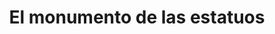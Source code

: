 ---
pid: LLP597
title: El monumento de las estatuos
location_transcription: 
zipcode: 
outside_phl: 
neighborhood: 
age: '11'
age_range: 6-13
instagram: 
image_file_name: LLP_597.jpg
proposal_transcription: El monumento de las estatuos  (monument the statues)
topic: Art,Unity
topic_summary: 0, 0
type: Sculpture Statue
keywords_other: 
credit: Nayelis
image_labels: 
twitter: Gaullon
facebook: 
permalink: "/monuments/llp597/"
layout: item-page
---